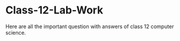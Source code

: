 # Class-12-Lab-Work
 Here are all the important question with answers of class 12 computer science.

